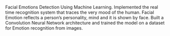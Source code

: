 Facial Emotions Detection Using Machine Learning.
Implemented the real time recognition system that traces the very mood of the human. Facial Emotion 
reflects a person’s personality, mind and it is shown by face. Built a Convolution Neural Network architecture 
and trained the model on a dataset for Emotion recognition from images.
